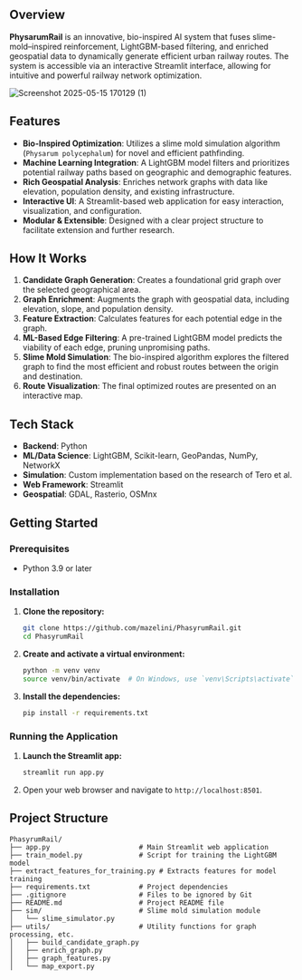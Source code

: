 ##  Overview

**PhysarumRail** is an innovative, bio-inspired AI system that fuses slime-mold–inspired reinforcement, LightGBM-based filtering, and enriched geospatial data to dynamically generate efficient urban railway routes. The system is accessible via an interactive Streamlit interface, allowing for intuitive and powerful railway network optimization.

![Screenshot 2025-05-15 170129 (1)](https://github.com/user-attachments/assets/7d8a7eb0-953a-4472-95e1-9afab4f94b3d)

##  Features

-   **Bio-Inspired Optimization**: Utilizes a slime mold simulation algorithm (`Physarum polycephalum`) for novel and efficient pathfinding.
-   **Machine Learning Integration**: A LightGBM model filters and prioritizes potential railway paths based on geographic and demographic features.
-   **Rich Geospatial Analysis**: Enriches network graphs with data like elevation, population density, and existing infrastructure.
-   **Interactive UI**: A Streamlit-based web application for easy interaction, visualization, and configuration.
-   **Modular & Extensible**: Designed with a clear project structure to facilitate extension and further research.

##  How It Works

1.  **Candidate Graph Generation**: Creates a foundational grid graph over the selected geographical area.
2.  **Graph Enrichment**: Augments the graph with geospatial data, including elevation, slope, and population density.
3.  **Feature Extraction**: Calculates features for each potential edge in the graph.
4.  **ML-Based Edge Filtering**: A pre-trained LightGBM model predicts the viability of each edge, pruning unpromising paths.
5.  **Slime Mold Simulation**: The bio-inspired algorithm explores the filtered graph to find the most efficient and robust routes between the origin and destination.
6.  **Route Visualization**: The final optimized routes are presented on an interactive map.

##  Tech Stack

-   **Backend**: Python
-   **ML/Data Science**: LightGBM, Scikit-learn, GeoPandas, NumPy, NetworkX
-   **Simulation**: Custom implementation based on the research of Tero et al.
-   **Web Framework**: Streamlit
-   **Geospatial**: GDAL, Rasterio, OSMnx

##  Getting Started

### Prerequisites

-   Python 3.9 or later

### Installation

1.  **Clone the repository:**
    ```bash
    git clone https://github.com/mazelini/PhasyrumRail.git
    cd PhasyrumRail
    ```

2.  **Create and activate a virtual environment:**
    ```bash
    python -m venv venv
    source venv/bin/activate  # On Windows, use `venv\Scripts\activate`
    ```

3.  **Install the dependencies:**
    ```bash
    pip install -r requirements.txt
    ```

### Running the Application

1.  **Launch the Streamlit app:**
    ```bash
    streamlit run app.py
    ```

2.  Open your web browser and navigate to `http://localhost:8501`.

##  Project Structure

```
PhasyrumRail/
├── app.py                      # Main Streamlit web application
├── train_model.py              # Script for training the LightGBM model
├── extract_features_for_training.py # Extracts features for model training
├── requirements.txt            # Project dependencies
├── .gitignore                  # Files to be ignored by Git
├── README.md                   # Project README file
├── sim/                        # Slime mold simulation module
│   └── slime_simulator.py
├── utils/                      # Utility functions for graph processing, etc.
│   ├── build_candidate_graph.py
│   ├── enrich_graph.py
│   ├── graph_features.py
│   └── map_export.py

```

